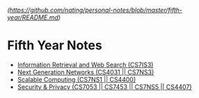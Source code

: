 
*(https://github.com/nating/personal-notes/blob/master/fifth-year/README.md)*

# Fifth Year Notes

* [Information Retrieval and Web Search (CS7IS3)](https://github.com/nating/personal-notes/blob/master/fifth-year/information-retrieval-and-web-search/README.md)
* [Next Generation Networks (CS4031 || CS7NS3)](https://github.com/nating/personal-notes/blob/master/fifth-year/next-generation-networks/README.md)
* [Scalable Computing (CS7NS1 || CS4400)](https://github.com/nating/personal-notes/blob/master/fifth-year/scalable-computing/README.md)
* [Security & Privacy (CS7053 || CS7453 || CS7NS5 || CS4407)](https://github.com/nating/personal-notes/blob/master/fifth-year/security-and-privacy/README.md)
